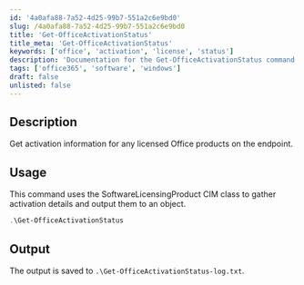 ```yaml
---
id: '4a0afa88-7a52-4d25-99b7-551a2c6e9bd0'
slug: /4a0afa88-7a52-4d25-99b7-551a2c6e9bd0
title: 'Get-OfficeActivationStatus'
title_meta: 'Get-OfficeActivationStatus'
keywords: ['office', 'activation', 'license', 'status']
description: 'Documentation for the Get-OfficeActivationStatus command to retrieve activation information for any licensed Office products on the endpoint.'
tags: ['office365', 'software', 'windows']
draft: false
unlisted: false
---
```


## Description
Get activation information for any licensed Office products on the endpoint.

## Usage
This command uses the SoftwareLicensingProduct CIM class to gather activation details and output them to an object.

```powershell
.\Get-OfficeActivationStatus
```

## Output
The output is saved to `.\Get-OfficeActivationStatus-log.txt`.
